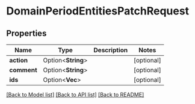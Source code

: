 # DomainPeriodEntitiesPatchRequest

## Properties

Name | Type | Description | Notes
------------ | ------------- | ------------- | -------------
**action** | Option<**String**> |  | [optional]
**comment** | Option<**String**> |  | [optional]
**ids** | Option<**Vec<String>**> |  | [optional]

[[Back to Model list]](./README.md#documentation-for-models) [[Back to API list]](./README.md#documentation-for-api-endpoints) [[Back to README]](../README.md)
